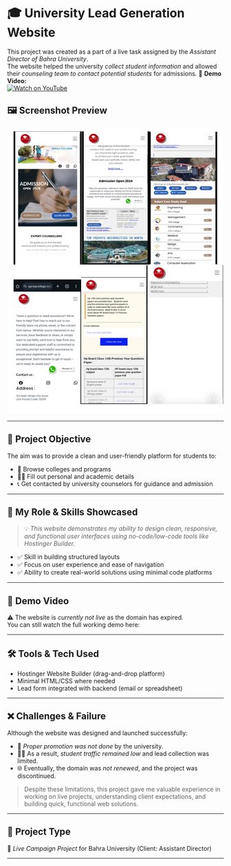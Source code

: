# 🎓 University Lead Generation Website

This project was created as a part of a live task assigned by the *Assistant Director of Bahra University*.  
The website helped the university *collect student information* and allowed their *counseling team to contact potential students* for admissions.
🎥 **Demo Video:**  
[![Watch on YouTube](https://img.shields.io/badge/Watch%20Demo%20on-YouTube-red?style=for-the-badge&logo=youtube)](https://youtube.com/shorts/L_H3d2T0fPM?si=EmlRHA30N4tT7VJ-)
## 🖼️ Screenshot Preview

![Website Screenshot](webshot.PNG)

---

## 🎯 Project Objective

The aim was to provide a clean and user-friendly platform for students to:

- 🏫 Browse colleges and programs
- 🧑‍🎓 Fill out personal and academic details
- 📞 Get contacted by university counselors for guidance and admission

---

## 🧠 My Role & Skills Showcased

> 💡 *This website demonstrates my ability to design clean, responsive, and functional user interfaces using no-code/low-code tools like Hostinger Builder.*

- ✅ Skill in building structured layouts
- ✅ Focus on user experience and ease of navigation
- ✅ Ability to create real-world solutions using minimal code platforms

---

## 🎥 Demo Video

⚠️ The website is *currently not live* as the domain has expired.  
You can still watch the full working demo here:

---

## 🛠️ Tools & Tech Used

- Hostinger Website Builder (drag-and-drop platform)
- Minimal HTML/CSS where needed
- Lead form integrated with backend (email or spreadsheet)

---

## ❌ Challenges & Failure

Although the website was designed and launched successfully:

- 🔕 *Proper promotion was not done* by the university.
- 🧑‍🎓 As a result, *student traffic remained low* and lead collection was limited.
- 🌐 Eventually, the domain was *not renewed*, and the project was discontinued.

> Despite these limitations, this project gave me valuable experience in working on live projects, understanding client expectations, and building quick, functional web solutions.

---

## 📌 Project Type

🎯 *Live Campaign Project* for Bahra University (Client: Assistant Director)

---
